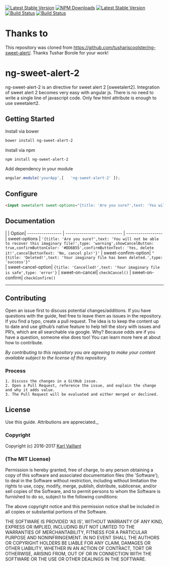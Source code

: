 [![Latest Stable Version](https://img.shields.io/npm/v/ng-sweet-alert-2.svg?style=flat-square)](https://www.npmjs.com/package/ng-sweet-alert-2)
[![NPM Downloads](https://img.shields.io/npm/dm/ng-sweet-alert-2.svg?style=flat-square)](https://www.npmjs.com/package/ng-sweet-alert-2)
[![Latest Stable Version](https://img.shields.io/bower/v/ng-sweet-alert-2.svg?style=flat-square)](http://bower.io/search/?q=ng-sweet-alert-2)
[![Build Status](https://img.shields.io/github/forks/tushariscoolster/ng-sweet-alert-2.svg?style=flat-square)](https://github.com/tushariscoolster/ng-sweet-alert-2)
[![Build Status](https://img.shields.io/github/stars/tushariscoolster/ng-sweet-alert-2.svg?style=flat-square)](https://github.com/tushariscoolster/ng-sweet-alert-2)

# Thanks to
This repository was cloned from https://github.com/tushariscoolster/ng-sweet-alert/. Thanks Tushar Borole for your work!

# ng-sweet-alert-2

ng-sweet-alert-2 is an directive for sweet alert 2 [sweetalert2]. Integration of sweet alert 2 becomes very easy with angular js. There is no need to write a single line of javascript code. Only few html attribute is enough to use sweetalert2.

## Getting Started

Install via bower

```sh
bower install ng-sweet-alert-2
```

Install via npm

```sh
npm install ng-sweet-alert-2
```

Add dependency in your module

```javascript
angular.module('yourApp',[   'ng-sweet-alert-2' ]); 
```


## Configure

```html
<input sweetalert sweet-options="{title: 'Are you sure?',text: 'You will not be able to recover this imaginary file!',type: 'warning',showCancelButton: true,confirmButtonColor: '#DD6B55',confirmButtonText: 'Yes, delete it!',cancelButtonText: 'No, cancel plx!'}" sweet-confirm-option="{title: 'Deleted!',text: 'Your imaginary file has been deleted.',type: 'success'}" sweet-cancel-option="{title: 'Cancelled!',text: 'Your imaginary file is safe',type: 'error'}" type="submit" name="login-submit" sweet-on-cancel="checkCancel()" sweet-on-confirm="checkConfirm()" id="login-submit" tabindex="4" class="form-control btn btn-login" value="Log In">
```

## Documentation


|                  | Option| 
 ----------------- | ---------------------------- | ------------------
| sweet-options | `'{title: 'Are you sure?',text: 'You will not be able to recover this imaginary file!',type: 'warning',showCancelButton: true,confirmButtonColor: '#DD6B55',confirmButtonText: 'Yes, delete it!',cancelButtonText: 'No, cancel plx!'}'` 
| sweet-confirm-option| `"{title: 'Deleted!',text: 'Your imaginary file has been deleted.',type: 'success'}"`            
| sweet-cancel-option| `{title: 'Cancelled!',text: 'Your imaginary file is safe',type: 'error'}` 
| sweet-on-cancel| `checkCancel()` 
| sweet-on-confirm| `checkConfirm()` 


----------

## Contributing

Open an issue first to discuss potential changes/additions. If you have questions with the guide, feel free to leave them as issues in the repository. If you find a typo, create a pull request. The idea is to keep the content up to date and use github’s native feature to help tell the story with issues and PR’s, which are all searchable via google. Why? Because odds are if you have a question, someone else does too! You can learn more here at about how to contribute.

*By contributing to this repository you are agreeing to make your content available subject to the license of this repository.*

### Process
    1. Discuss the changes in a GitHub issue.
    2. Open a Pull Request, reference the issue, and explain the change and why it adds value.
    3. The Pull Request will be evaluated and either merged or declined.

## License

 Use this guide. Attributions are appreciated._

### Copyright

Copyright (c) 2016-2017 [Karl Vaillant](http://www.karlvaillant.fr)

### (The MIT License)
Permission is hereby granted, free of charge, to any person obtaining
a copy of this software and associated documentation files (the
'Software'), to deal in the Software without restriction, including
without limitation the rights to use, copy, modify, merge, publish,
distribute, sublicense, and/or sell copies of the Software, and to
permit persons to whom the Software is furnished to do so, subject to
the following conditions:

The above copyright notice and this permission notice shall be
included in all copies or substantial portions of the Software.

THE SOFTWARE IS PROVIDED 'AS IS', WITHOUT WARRANTY OF ANY KIND,
EXPRESS OR IMPLIED, INCLUDING BUT NOT LIMITED TO THE WARRANTIES OF
MERCHANTABILITY, FITNESS FOR A PARTICULAR PURPOSE AND NONINFRINGEMENT.
IN NO EVENT SHALL THE AUTHORS OR COPYRIGHT HOLDERS BE LIABLE FOR ANY
CLAIM, DAMAGES OR OTHER LIABILITY, WHETHER IN AN ACTION OF CONTRACT,
TORT OR OTHERWISE, ARISING FROM, OUT OF OR IN CONNECTION WITH THE
SOFTWARE OR THE USE OR OTHER DEALINGS IN THE SOFTWARE.